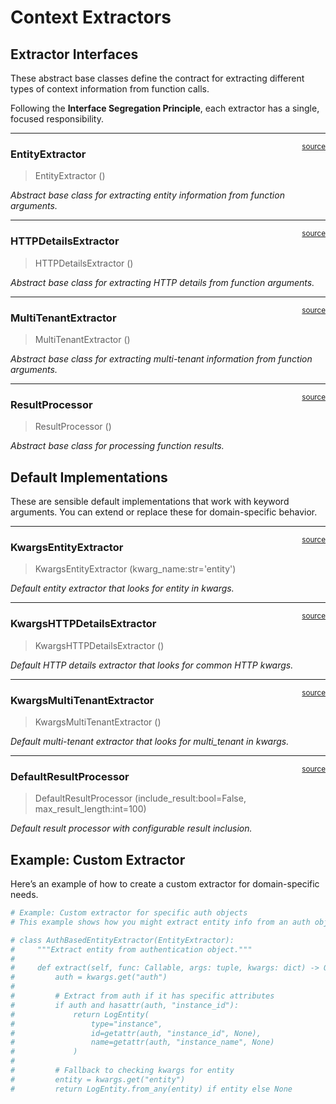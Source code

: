 # Context Extractors


<!-- WARNING: THIS FILE WAS AUTOGENERATED! DO NOT EDIT! -->

## Extractor Interfaces

These abstract base classes define the contract for extracting different
types of context information from function calls.

Following the **Interface Segregation Principle**, each extractor has a
single, focused responsibility.

------------------------------------------------------------------------

<a
href="https://github.com/jaewilson07/dc_logger/blob/main/dc_logger/client/extractors.py#L17"
target="_blank" style="float:right; font-size:smaller">source</a>

### EntityExtractor

>  EntityExtractor ()

*Abstract base class for extracting entity information from function
arguments.*

------------------------------------------------------------------------

<a
href="https://github.com/jaewilson07/dc_logger/blob/main/dc_logger/client/extractors.py#L36"
target="_blank" style="float:right; font-size:smaller">source</a>

### HTTPDetailsExtractor

>  HTTPDetailsExtractor ()

*Abstract base class for extracting HTTP details from function
arguments.*

------------------------------------------------------------------------

<a
href="https://github.com/jaewilson07/dc_logger/blob/main/dc_logger/client/extractors.py#L55"
target="_blank" style="float:right; font-size:smaller">source</a>

### MultiTenantExtractor

>  MultiTenantExtractor ()

*Abstract base class for extracting multi-tenant information from
function arguments.*

------------------------------------------------------------------------

<a
href="https://github.com/jaewilson07/dc_logger/blob/main/dc_logger/client/extractors.py#L74"
target="_blank" style="float:right; font-size:smaller">source</a>

### ResultProcessor

>  ResultProcessor ()

*Abstract base class for processing function results.*

## Default Implementations

These are sensible default implementations that work with keyword
arguments. You can extend or replace these for domain-specific behavior.

------------------------------------------------------------------------

<a
href="https://github.com/jaewilson07/dc_logger/blob/main/dc_logger/client/extractors.py#L92"
target="_blank" style="float:right; font-size:smaller">source</a>

### KwargsEntityExtractor

>  KwargsEntityExtractor (kwarg_name:str='entity')

*Default entity extractor that looks for entity in kwargs.*

------------------------------------------------------------------------

<a
href="https://github.com/jaewilson07/dc_logger/blob/main/dc_logger/client/extractors.py#L104"
target="_blank" style="float:right; font-size:smaller">source</a>

### KwargsHTTPDetailsExtractor

>  KwargsHTTPDetailsExtractor ()

*Default HTTP details extractor that looks for common HTTP kwargs.*

------------------------------------------------------------------------

<a
href="https://github.com/jaewilson07/dc_logger/blob/main/dc_logger/client/extractors.py#L130"
target="_blank" style="float:right; font-size:smaller">source</a>

### KwargsMultiTenantExtractor

>  KwargsMultiTenantExtractor ()

*Default multi-tenant extractor that looks for multi_tenant in kwargs.*

------------------------------------------------------------------------

<a
href="https://github.com/jaewilson07/dc_logger/blob/main/dc_logger/client/extractors.py#L138"
target="_blank" style="float:right; font-size:smaller">source</a>

### DefaultResultProcessor

>  DefaultResultProcessor (include_result:bool=False,
>                              max_result_length:int=100)

*Default result processor with configurable result inclusion.*

## Example: Custom Extractor

Here’s an example of how to create a custom extractor for
domain-specific needs.

``` python
# Example: Custom extractor for specific auth objects
# This example shows how you might extract entity info from an auth object

# class AuthBasedEntityExtractor(EntityExtractor):
#     """Extract entity from authentication object."""
#     
#     def extract(self, func: Callable, args: tuple, kwargs: dict) -> Optional[LogEntity]:
#         auth = kwargs.get("auth")
#         
#         # Extract from auth if it has specific attributes
#         if auth and hasattr(auth, "instance_id"):
#             return LogEntity(
#                 type="instance",
#                 id=getattr(auth, "instance_id", None),
#                 name=getattr(auth, "instance_name", None)
#             )
#         
#         # Fallback to checking kwargs for entity
#         entity = kwargs.get("entity")
#         return LogEntity.from_any(entity) if entity else None
```
